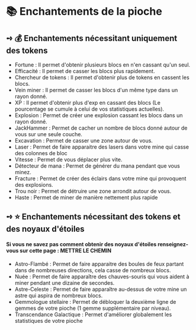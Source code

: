 # 📚 Enchantements de la pioche

## **➺** 💰 Enchantements nécessitant uniquement des tokens

- Fortune : Il permet d'obtenir plusieurs blocs en n'en cassant qu'un seul.
- Efficacité : Il permet de casser les blocs plus rapidement.
- Chercheur de tokens : Il permet d'obtenir plus de tokens en cassent les blocs.
- Vein miner : Il permet de casser les blocs d'un même type dans un rayon donné.
- XP : Il permet d'obtenir plus d'exp en cassant des blocs (Le pourcentage se cumule à celui de vos statistiques actuelles).
- Explosion : Permet de créer une explosion cassant les blocs dans un rayon donné.
- JackHammer : Permet de cacher un nombre de blocs donné autour de vous sur une seule couche.
- Excavation : Permet de casser une zone autour de vous.
- Laser : Permet de faire apparaitre des lasers dans votre mine qui casse des colonnes de bloc
- Vitesse : Permet de vous déplacer plus vite.
- Détecteur de mana : Permet de générer du mana pendant que vous minez.
- Fracture : Permet de créer des éclairs dans votre mine qui provoquent des explosions.
- Trou noir : Permet de détruire une zone arrondit autour de vous.
- Haste : Permet de miner de manière nettement plus rapide

## **➺** ⭐ Enchantements nécessitant des tokens et des noyaux d'étoiles
#### Si vous ne savez pas comment obtenir des noyaux d'étoiles renseignez-vous sur cette page : **METTRE LE CHEMIN**

- Astro-Flambé : Permet de faire apparaitre des boules de feux partant dans de nombreuses directions, cela casse de nombreux blocs.
- Nuée : Permet de faire apparaître des chauves-souris qui vous aident à miner pendant une dizaine de secondes.
- Astre-Celeste : Permet de faire apparaître au-dessus de votre mine un astre qui aspira de nombreux blocs.
- Gemmologue stellaire : Permet de débloquer la deuxième ligne de gemmes de votre pioche (1 gemme supplémentaire par niveau).
- Transcendance Galactique : Permet d'améliorer globalement les statistiques de votre pioche